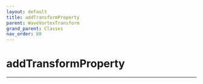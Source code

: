 ```yaml
---
layout: default
title: addTransformProperty
parent: WaveVortexTransform
grand_parent: Classes
nav_order: 80
---
```


#  addTransformProperty




---

